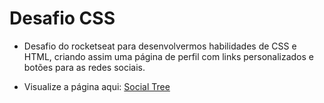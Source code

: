 <h1>Desafio CSS</h1>

- Desafio do rocketseat para desenvolvermos habilidades de CSS e HTML, criando assim uma página de perfil com links personalizados e botões para as redes sociais.

- Visualize a página aqui: <a href="https://and-phillips.github.io/desafio-css/">Social Tree</a>
